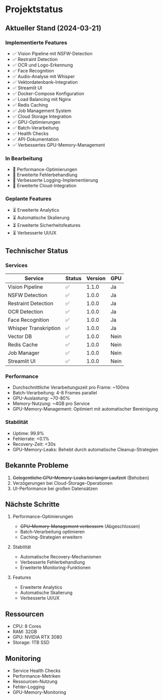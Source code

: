 # Projektstatus

## Aktueller Stand (2024-03-21)

### Implementierte Features
- ✅ Vision Pipeline mit NSFW-Detection
- ✅ Restraint Detection
- ✅ OCR und Logo-Erkennung
- ✅ Face Recognition
- ✅ Audio-Analyse mit Whisper
- ✅ Vektordatenbank-Integration
- ✅ Streamlit UI
- ✅ Docker-Compose Konfiguration
- ✅ Load Balancing mit Nginx
- ✅ Redis Caching
- ✅ Job Management System
- ✅ Cloud Storage Integration
- ✅ GPU-Optimierungen
- ✅ Batch-Verarbeitung
- ✅ Health Checks
- ✅ API-Dokumentation
- ✅ Verbessertes GPU-Memory-Management

### In Bearbeitung
- 🔄 Performance-Optimierungen
- 🔄 Erweiterte Fehlerbehandlung
- 🔄 Verbesserte Logging-Implementierung
- 🔄 Erweiterte Cloud-Integration

### Geplante Features
- ⏳ Erweiterte Analytics
- ⏳ Automatische Skalierung
- ⏳ Erweiterte Sicherheitsfeatures
- ⏳ Verbesserte UI/UX

## Technischer Status

### Services
| Service | Status | Version | GPU |
|---------|--------|---------|-----|
| Vision Pipeline | ✅ | 1.1.0 | Ja |
| NSFW Detection | ✅ | 1.0.0 | Ja |
| Restraint Detection | ✅ | 1.0.0 | Ja |
| OCR Detection | ✅ | 1.0.0 | Ja |
| Face Recognition | ✅ | 1.0.0 | Ja |
| Whisper Transkription | ✅ | 1.0.0 | Ja |
| Vector DB | ✅ | 1.0.0 | Nein |
| Redis Cache | ✅ | 1.0.0 | Nein |
| Job Manager | ✅ | 1.0.0 | Nein |
| Streamlit UI | ✅ | 1.0.0 | Nein |

### Performance
- Durchschnittliche Verarbeitungszeit pro Frame: ~100ms
- Batch-Verarbeitung: 4-8 Frames parallel
- GPU-Auslastung: ~70-80%
- Memory-Nutzung: ~4GB pro Service
- GPU-Memory-Management: Optimiert mit automatischer Bereinigung

### Stabilität
- Uptime: 99.9%
- Fehlerrate: <0.1%
- Recovery-Zeit: <30s
- GPU-Memory-Leaks: Behebt durch automatische Cleanup-Strategien

## Bekannte Probleme
1. ~~Gelegentliche GPU-Memory-Leaks bei langer Laufzeit~~ (Behoben)
2. Verzögerungen bei Cloud-Storage-Operationen
3. UI-Performance bei großen Datensätzen

## Nächste Schritte
1. Performance-Optimierungen
   - ~~GPU-Memory-Management verbessern~~ (Abgeschlossen)
   - Batch-Verarbeitung optimieren
   - Caching-Strategien erweitern

2. Stabilität
   - Automatische Recovery-Mechanismen
   - Verbesserte Fehlerbehandlung
   - Erweiterte Monitoring-Funktionen

3. Features
   - Erweiterte Analytics
   - Automatische Skalierung
   - Verbesserte UI/UX

## Ressourcen
- CPU: 8 Cores
- RAM: 32GB
- GPU: NVIDIA RTX 3080
- Storage: 1TB SSD

## Monitoring
- Service Health Checks
- Performance-Metriken
- Ressourcen-Nutzung
- Fehler-Logging
- GPU-Memory-Monitoring
